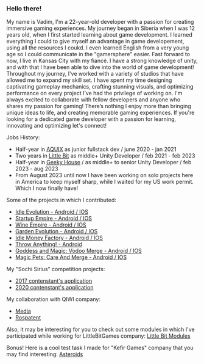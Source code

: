 ### Hello there! 

My name is Vadim, I'm a 22-year-old developer with a passion for creating immersive gaming experiences. My journey began in Siberia when I was 12 years old, when I first started learning about game development. I learned everything I could to give myself an advantage in game developement, using all the resources I coukd. I even learned English from a very young age so I could communicate in the "gamersphere" easier. Fast forward to now, I live in Kansas City with my fiancé. I have a strong knowledge of unity, and with that I have been able to dive into the world of game development! Throughout my journey, I've worked with a variety of studios that have allowed me to expand my skill set. I have spent my time designing captivating gameplay mechanics, crafting stunning visuals, and optimizing performance on every project I’ve had the privilege of working on. I'm always excited to collaborate with fellow developers and anyone who shares my passion for gaming! There’s nothing I enjoy more than bringing unique ideas to life, and creating memorable gaming experiences. If you're looking for a dedicated game developer with a passion for learning, innovating and optimizing let's connect!

Jobs History:
* Half-year in [AQUIX](https://aquix.pro/) as junior fullstack dev / june 2020 - jan 2021
* Two years in [Little Bit](https://littlebit.games/) as middle+ Unity Developer / feb 2021 - feb 2023
* Half-year in [Geeky House](https://geeky.house) / as middle+ to senior Unity Developer / feb 2023 - aug 2023
* From August 2023 until now I have been working on solo projects here in America to keep myself sharp, while I waited for my US work permit. Which I now finally have!

Some of the projects in which I contributed:
* [Idle Evolution - Android / IOS](https://play.google.com/store/apps/details?id=com.littlebitgames.idleevolution)
* [Startup Empire - Android / IOS](https://play.google.com/store/apps/details?id=com.littlebit.itcorp)
* [Wine Empire - Android / IOS](https://play.google.com/store/apps/details?id=com.littlebit.wine.empire.idle.tycoon)
* [Garden Evolution - Android / IOS](https://play.google.com/store/apps/details?id=com.littlebit.idle.garden.evolution.empire.tycoon)
* [Idle Money Factory - Android / IOS](https://play.google.com/store/apps/details?id=com.littlebit.idlemoneyfactory&hl=ru&gl=US)
* [Throw Anything! - Android](https://apksos.com/app/com.littlebit.throwanything)
* [Goddess and Magic: Vodoo Merge - Android / IOS](https://play.google.com/store/apps/details?id=house.geeky.mergeevolution&pli=1)
* [Magic Pets: Care And Merge - Android / IOS](https://play.google.com/store/apps/details?id=house.geeky.magicpets)

My "Sochi Sirius" competition projects:
* [2017 contenstant's application](https://github.com/ariatophanes/ariatophanes/blob/main/Sirius_Contest_Project_2016.docx)
* [2020 contenstant's application](https://github.com/ariatophanes/ariatophanes/blob/main/Sirius_Contest_Project_2019.docx)

My collaboration with QIWI company:
* [Media](https://bosfera.ru/press-release/qiwi-stala-partnerom-obrazovatelnogo-centra-sirius)
* [Rospatent](https://rospatent.gov.ru/content/uploadfiles/dterpresent.pdf)

Also, it may be interesting for you to check out some modules in which I've participated while working for LittleBitGames company:
[Little Bit Modules](https://github.com/LittleBitOrganization)

Bonus! Here is a cool test task I made for "Kefir Games" company that you may find interesting:
[Asteroids](https://github.com/ariatophanes/asteroids-clone)
